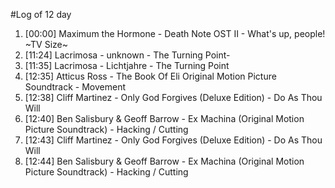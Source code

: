 #Log of 12 day

1. [00:00] Maximum the Hormone - Death Note OST II - What's up, people! ~TV Size~
1. [11:24] Lacrimosa - unknown - The Turning Point-
1. [11:35] Lacrimosa - Lichtjahre - The Turning Point
1. [12:35] Atticus Ross - The Book Of Eli Original Motion Picture Soundtrack - Movement
1. [12:38] Cliff Martinez - Only God Forgives (Deluxe Edition) - Do As Thou Will
1. [12:40] Ben Salisbury & Geoff Barrow - Ex Machina (Original Motion Picture Soundtrack) - Hacking / Cutting
1. [12:43] Cliff Martinez - Only God Forgives (Deluxe Edition) - Do As Thou Will
1. [12:44] Ben Salisbury & Geoff Barrow - Ex Machina (Original Motion Picture Soundtrack) - Hacking / Cutting
